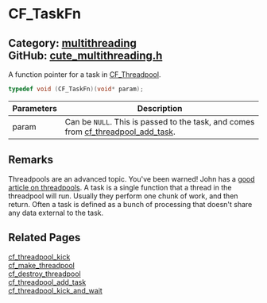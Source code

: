 # CF_TaskFn

Category: [multithreading](https://github.com/RandyGaul/cute_framework/blob/master/docs/api_reference?id=multithreading)  
GitHub: [cute_multithreading.h](https://github.com/RandyGaul/cute_framework/blob/master/include/cute_multithreading.h)  
---

A function pointer for a task in [CF_Threadpool](https://github.com/RandyGaul/cute_framework/blob/master/docs/multithreading/cf_threadpool.md).

```cpp
typedef void (CF_TaskFn)(void* param);
```

Parameters | Description
--- | ---
param | Can be `NULL`. This is passed to the task, and comes from [cf_threadpool_add_task](https://github.com/RandyGaul/cute_framework/blob/master/docs/multithreading/cf_threadpool_add_task.md).

## Remarks

Threadpools are an advanced topic. You've been warned! John has a [good article on threadpools](https://nachtimwald.com/2019/04/12/thread-pool-in-c/).
A task is a single function that a thread in the threadpool will run. Usually they perform one chunk of work, and then
return. Often a task is defined as a bunch of processing that doesn't share any data external to the task.

## Related Pages

[cf_threadpool_kick](https://github.com/RandyGaul/cute_framework/blob/master/docs/multithreading/cf_threadpool_kick.md)  
[cf_make_threadpool](https://github.com/RandyGaul/cute_framework/blob/master/docs/multithreading/cf_make_threadpool.md)  
[cf_destroy_threadpool](https://github.com/RandyGaul/cute_framework/blob/master/docs/multithreading/cf_destroy_threadpool.md)  
[cf_threadpool_add_task](https://github.com/RandyGaul/cute_framework/blob/master/docs/multithreading/cf_threadpool_add_task.md)  
[cf_threadpool_kick_and_wait](https://github.com/RandyGaul/cute_framework/blob/master/docs/multithreading/cf_threadpool_kick_and_wait.md)  
